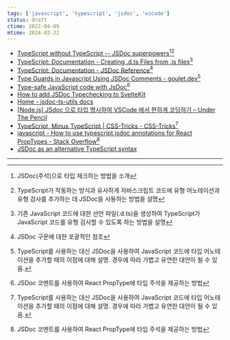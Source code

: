 ```yaml
---
tags: ['javascript', 'typescript', 'jsdoc', 'vscode']
status: draft
ctime: 2022-04-09
mtime: 2024-03-22
---
```


- [TypeScript without TypeScript -- JSDoc superpowers](https://fettblog.eu/typescript-jsdoc-superpowers/)[^17-1][^17-2]
- [TypeScript: Documentation - Creating .d.ts Files from .js files](https://www.typescriptlang.org/docs/handbook/declaration-files/dts-from-js.html)[^17-3]
- [TypeScript: Documentation - JSDoc Reference](https://www.typescriptlang.org/docs/handbook/jsdoc-supported-types.html)[^17-4]
- [Type Guards in Javascript Using JSDoc Comments - goulet.dev](https://goulet.dev/posts/type-guard-in-jsdoc/)[^17-5]
- [Type-safe JavaScript code with JsDoc](https://www.prisma.io/blog/type-safe-js-with-jsdoc-typeSaf3js)[^17-6]
- [How to add JSDoc Typechecking to SvelteKit](https://swyxkit.netlify.app/how-to-add-jsdoc-typechecking-to-sveltekit)
- [Home - jsdoc-ts-utils docs](https://homer0.github.io/jsdoc-ts-utils/)
- [[Node.js] JSdoc 으로 타입 명시하여 VSCode 에서 편하게 코딩하기 – Under The Pencil](https://elvanov.com/2234)
- [TypeScript, Minus TypeScript | CSS-Tricks - CSS-Tricks](https://css-tricks.com/typescript-minus-typescript/)[^17-5]
- [javascript - How to use typescript jsdoc annotations for React PropTypes - Stack Overflow](https://stackoverflow.com/questions/43768915/how-to-use-typescript-jsdoc-annotations-for-react-proptypes)[^17-6]
- [JSDoc as an alternative TypeScript syntax](https://alexharri.com/blog/jsdoc-as-an-alternative-typescript-syntax)

---

[^17-1]: JSDoc(주석)으로 타입 체크하는 방법을 소개
[^17-2]: TypeScript가 작동하는 방식과 유사하게 자바스크립트 코드에 유형 어노테이션과 유형 검사를 추가하는 데 JSDoc을 사용하는 방법을 설명
[^17-3]: 기존 JavaScript 코드에 대한 선언 파일(.d.ts)을 생성하여 TypeScript가 JavaScript 코드를 유형 검사할 수 있도록 하는 방법을 설명
[^17-4]: JSDoc 구문에 대한 포괄적인 참조
[^17-5]: TypeScript를 사용하는 대신 JSDoc을 사용하여 JavaScript 코드에 타입 어노테이션을 추가할 때의 이점에 대해 설명. 경우에 따라 가볍고 유연한 대안이 될 수 있음.
[^17-6]: JSDoc 코멘트를 사용하여 React PropType에 타입 주석을 제공하는 방법
